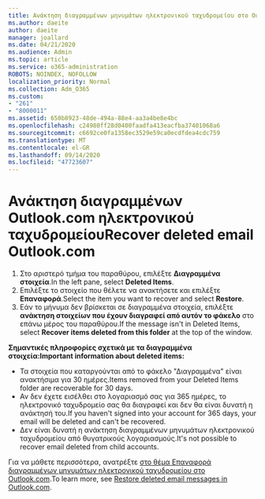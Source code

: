 ```yaml
---
title: Ανάκτηση διαγραμμένων μηνυμάτων ηλεκτρονικού ταχυδρομείου στο Outlook.com
ms.author: daeite
author: daeite
manager: joallard
ms.date: 04/21/2020
ms.audience: Admin
ms.topic: article
ms.service: o365-administration
ROBOTS: NOINDEX, NOFOLLOW
localization_priority: Normal
ms.collection: Adm_O365
ms.custom:
- "261"
- "8000011"
ms.assetid: 650b8923-48de-494a-88e4-aa3a4be8e4bc
ms.openlocfilehash: c24980ff28d0400faadfa413eacfba37401068a6
ms.sourcegitcommit: c6692ce0fa1358ec3529e59ca0ecdfdea4cdc759
ms.translationtype: MT
ms.contentlocale: el-GR
ms.lasthandoff: 09/14/2020
ms.locfileid: "47723607"
---
```

# <a name="recover-deleted-email-outlookcom"></a><span data-ttu-id="82316-102">Ανάκτηση διαγραμμένων Outlook.com ηλεκτρονικού ταχυδρομείου</span><span class="sxs-lookup"><span data-stu-id="82316-102">Recover deleted email Outlook.com</span></span>

1. <span data-ttu-id="82316-103">Στο αριστερό τμήμα του παραθύρου, επιλέξτε **Διαγραμμένα στοιχεία**.</span><span class="sxs-lookup"><span data-stu-id="82316-103">In the left pane, select **Deleted Items**.</span></span>
2. <span data-ttu-id="82316-104">Επιλέξτε το στοιχείο που θέλετε να ανακτήσετε και επιλέξτε **Επαναφορά**.</span><span class="sxs-lookup"><span data-stu-id="82316-104">Select the item you want to recover and select **Restore**.</span></span>
3. <span data-ttu-id="82316-105">Εάν το μήνυμα δεν βρίσκεται σε διαγραμμένα στοιχεία, επιλέξτε **ανάκτηση στοιχείων που έχουν διαγραφεί από αυτόν το φάκελο** στο επάνω μέρος του παραθύρου.</span><span class="sxs-lookup"><span data-stu-id="82316-105">If the message isn't in Deleted Items, select **Recover items deleted from this folder** at the top of the window.</span></span>

 <span data-ttu-id="82316-106">**Σημαντικές πληροφορίες σχετικά με τα διαγραμμένα στοιχεία:**</span><span class="sxs-lookup"><span data-stu-id="82316-106">**Important information about deleted items:**</span></span>
  
- <span data-ttu-id="82316-107">Τα στοιχεία που καταργούνται από το φάκελο "Διαγραμμένα" είναι ανακτήσιμα για 30 ημέρες.</span><span class="sxs-lookup"><span data-stu-id="82316-107">Items removed from your Deleted Items folder are recoverable for 30 days.</span></span>
- <span data-ttu-id="82316-108">Αν δεν έχετε εισέλθει στο λογαριασμό σας για 365 ημέρες, το ηλεκτρονικό ταχυδρομείο σας θα διαγραφεί και δεν θα είναι δυνατή η ανάκτησή του.</span><span class="sxs-lookup"><span data-stu-id="82316-108">If you haven't signed into your account for 365 days, your email will be deleted and can't be recovered.</span></span>
- <span data-ttu-id="82316-109">Δεν είναι δυνατή η ανάκτηση διαγραμμένων μηνυμάτων ηλεκτρονικού ταχυδρομείου από θυγατρικούς λογαριασμούς.</span><span class="sxs-lookup"><span data-stu-id="82316-109">It's not possible to recover email deleted from child accounts.</span></span>

<span data-ttu-id="82316-110">Για να μάθετε περισσότερα, ανατρέξτε [στο θέμα Επαναφορά διαγραμμένων μηνυμάτων ηλεκτρονικού ταχυδρομείου στο Outlook.com](https://support.office.com/article/cf06ab1b-ae0b-418c-a4d9-4e895f83ed50?wt.mc_id=Office_Outlook_com_Alchemy).</span><span class="sxs-lookup"><span data-stu-id="82316-110">To learn more, see [Restore deleted email messages in Outlook.com](https://support.office.com/article/cf06ab1b-ae0b-418c-a4d9-4e895f83ed50?wt.mc_id=Office_Outlook_com_Alchemy).</span></span>